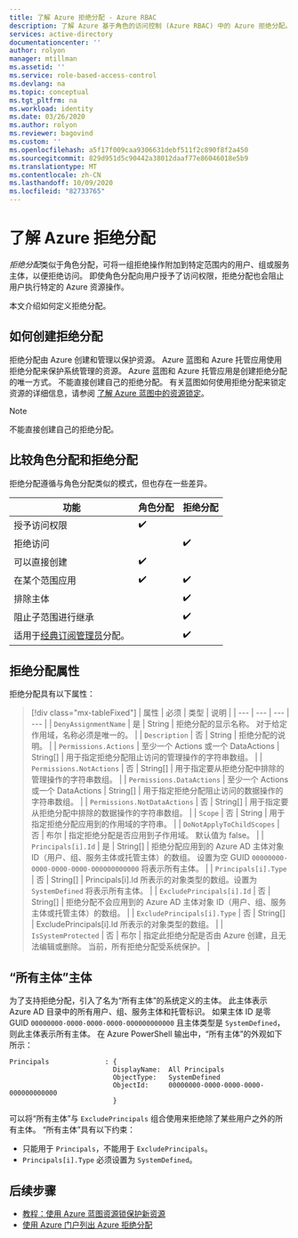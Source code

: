 ```yaml
---
title: 了解 Azure 拒绝分配 - Azure RBAC
description: 了解 Azure 基于角色的访问控制 (Azure RBAC) 中的 Azure 拒绝分配。
services: active-directory
documentationcenter: ''
author: rolyon
manager: mtillman
ms.assetid: ''
ms.service: role-based-access-control
ms.devlang: na
ms.topic: conceptual
ms.tgt_pltfrm: na
ms.workload: identity
ms.date: 03/26/2020
ms.author: rolyon
ms.reviewer: bagovind
ms.custom: ''
ms.openlocfilehash: a5f17f009caa9306631debf511f2c890f8f2a450
ms.sourcegitcommit: 829d951d5c90442a38012daaf77e86046018e5b9
ms.translationtype: MT
ms.contentlocale: zh-CN
ms.lasthandoff: 10/09/2020
ms.locfileid: "82733765"
---
```

# <a name="understand-azure-deny-assignments"></a>了解 Azure 拒绝分配

*拒绝分配*类似于角色分配，可将一组拒绝操作附加到特定范围内的用户、组或服务主体，以便拒绝访问。 即使角色分配向用户授予了访问权限，拒绝分配也会阻止用户执行特定的 Azure 资源操作。

本文介绍如何定义拒绝分配。

## <a name="how-deny-assignments-are-created"></a>如何创建拒绝分配

拒绝分配由 Azure 创建和管理以保护资源。 Azure 蓝图和 Azure 托管应用使用拒绝分配来保护系统管理的资源。 Azure 蓝图和 Azure 托管应用是创建拒绝分配的唯一方式。 不能直接创建自己的拒绝分配。 有关蓝图如何使用拒绝分配来锁定资源的详细信息，请参阅 [了解 Azure 蓝图中的资源锁定](../governance/blueprints/concepts/resource-locking.md)。

> [!NOTE]
> 不能直接创建自己的拒绝分配。

## <a name="compare-role-assignments-and-deny-assignments"></a>比较角色分配和拒绝分配

拒绝分配遵循与角色分配类似的模式，但也存在一些差异。

| 功能 | 角色分配 | 拒绝分配 |
| --- | --- | --- |
| 授予访问权限 | :heavy_check_mark: |  |
| 拒绝访问 |  | :heavy_check_mark: |
| 可以直接创建 | :heavy_check_mark: |  |
| 在某个范围应用 | :heavy_check_mark: | :heavy_check_mark: |
| 排除主体 |  | :heavy_check_mark: |
| 阻止子范围进行继承 |  | :heavy_check_mark: |
| 适用于[经典订阅管理员](rbac-and-directory-admin-roles.md)分配。 |  | :heavy_check_mark: |

## <a name="deny-assignment-properties"></a>拒绝分配属性

 拒绝分配具有以下属性：

> [!div class="mx-tableFixed"]
> | 属性 | 必须 | 类型 | 说明 |
> | --- | --- | --- | --- |
> | `DenyAssignmentName` | 是 | String | 拒绝分配的显示名称。 对于给定作用域，名称必须是唯一的。 |
> | `Description` | 否 | String | 拒绝分配的说明。 |
> | `Permissions.Actions` | 至少一个 Actions 或一个 DataActions | String[] | 用于指定拒绝分配阻止访问的管理操作的字符串数组。 |
> | `Permissions.NotActions` | 否 | String[] | 用于指定要从拒绝分配中排除的管理操作的字符串数组。 |
> | `Permissions.DataActions` | 至少一个 Actions 或一个 DataActions | String[] | 用于指定拒绝分配阻止访问的数据操作的字符串数组。 |
> | `Permissions.NotDataActions` | 否 | String[] | 用于指定要从拒绝分配中排除的数据操作的字符串数组。 |
> | `Scope` | 否 | String | 用于指定拒绝分配应用到的作用域的字符串。 |
> | `DoNotApplyToChildScopes` | 否 | 布尔 | 指定拒绝分配是否应用到子作用域。 默认值为 false。 |
> | `Principals[i].Id` | 是 | String[] | 拒绝分配应用到的 Azure AD 主体对象 ID（用户、组、服务主体或托管主体）的数组。 设置为空 GUID `00000000-0000-0000-0000-000000000000` 将表示所有主体。 |
> | `Principals[i].Type` | 否 | String[] | Principals[i].Id 所表示的对象类型的数组。设置为 `SystemDefined` 将表示所有主体。 |
> | `ExcludePrincipals[i].Id` | 否 | String[] | 拒绝分配不会应用到的 Azure AD 主体对象 ID（用户、组、服务主体或托管主体）的数组。 |
> | `ExcludePrincipals[i].Type` | 否 | String[] | ExcludePrincipals[i].Id 所表示的对象类型的数组。 |
> | `IsSystemProtected` | 否 | 布尔 | 指定此拒绝分配是否由 Azure 创建，且无法编辑或删除。 当前，所有拒绝分配受系统保护。 |

## <a name="the-all-principals-principal"></a>“所有主体”主体

为了支持拒绝分配，引入了名为“所有主体”的系统定义的主体。 此主体表示 Azure AD 目录中的所有用户、组、服务主体和托管标识。 如果主体 ID 是零 GUID `00000000-0000-0000-0000-000000000000` 且主体类型是 `SystemDefined`，则此主体表示所有主体。 在 Azure PowerShell 输出中，“所有主体”的外观如下所示：

```azurepowershell
Principals              : {
                          DisplayName:  All Principals
                          ObjectType:   SystemDefined
                          ObjectId:     00000000-0000-0000-0000-000000000000
                          }
```

可以将“所有主体”与 `ExcludePrincipals` 组合使用来拒绝除了某些用户之外的所有主体。 “所有主体”具有以下约束：

- 只能用于 `Principals`，不能用于 `ExcludePrincipals`。
- `Principals[i].Type` 必须设置为 `SystemDefined`。

## <a name="next-steps"></a>后续步骤

* [教程：使用 Azure 蓝图资源锁保护新资源](../governance/blueprints/tutorials/protect-new-resources.md)
* [使用 Azure 门户列出 Azure 拒绝分配](deny-assignments-portal.md)
